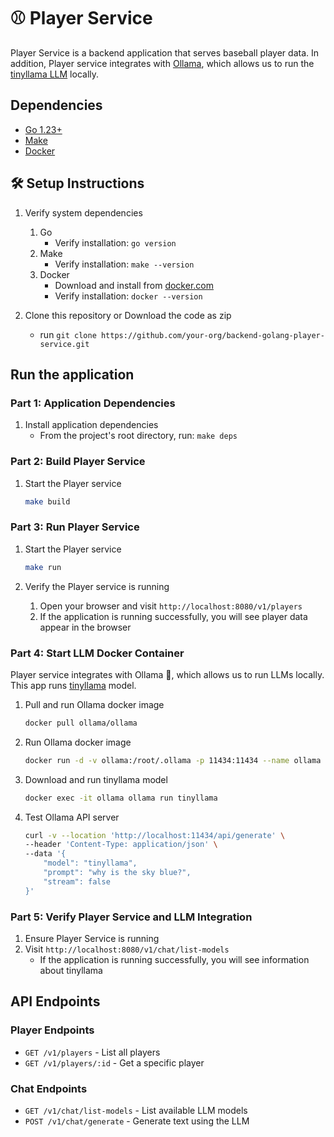 # ⚾ Player Service

Player Service is a backend application that serves baseball player data. In addition, Player service integrates with [Ollama](https://github.com/ollama/ollama/blob/main/docs/api.md), which allows us to run the [tinyllama LLM](https://ollama.com/library/tinyllama) locally.

## Dependencies

- [Go 1.23+](https://golang.org/dl/)
- [Make](https://www.gnu.org/software/make/)
- [Docker](https://www.docker.com/)

## 🛠️ Setup Instructions

1. Verify system dependencies
   1. Go
      - Verify installation: `go version`
   2. Make
      - Verify installation: `make --version`
   3. Docker
      - Download and install from [docker.com](https://www.docker.com/)
      - Verify installation: `docker --version`

2. Clone this repository or Download the code as zip
   - run `git clone https://github.com/your-org/backend-golang-player-service.git`

## Run the application

### Part 1: Application Dependencies

1. Install application dependencies
    - From the project's root directory, run: `make deps`

### Part 2: Build Player Service

1. Start the Player service
   ```bash
   make build
   ```

### Part 3: Run Player Service

1. Start the Player service
   ```bash
   make run
   ```

2. Verify the Player service is running
   1. Open your browser and visit `http://localhost:8080/v1/players`
   2. If the application is running successfully, you will see player data appear in the browser

### Part 4: Start LLM Docker Container

Player service integrates with Ollama 🦙, which allows us to run LLMs locally. This app runs [tinyllama](https://ollama.com/library/tinyllama) model.

1. Pull and run Ollama docker image
   ```bash
   docker pull ollama/ollama
   ```

2. Run Ollama docker image
   ```bash
   docker run -d -v ollama:/root/.ollama -p 11434:11434 --name ollama ollama/ollama
   ```

3. Download and run tinyllama model
   ```bash
   docker exec -it ollama ollama run tinyllama
   ```

4. Test Ollama API server
   ```bash
   curl -v --location 'http://localhost:11434/api/generate' \
   --header 'Content-Type: application/json' \
   --data '{
       "model": "tinyllama",
       "prompt": "why is the sky blue?",
       "stream": false
   }'
   ```

### Part 5: Verify Player Service and LLM Integration

1. Ensure Player Service is running
2. Visit `http://localhost:8080/v1/chat/list-models`
   - If the application is running successfully, you will see information about tinyllama

## API Endpoints

### Player Endpoints
- `GET /v1/players` - List all players
- `GET /v1/players/:id` - Get a specific player

### Chat Endpoints
- `GET /v1/chat/list-models` - List available LLM models
- `POST /v1/chat/generate` - Generate text using the LLM